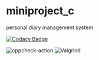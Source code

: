 # miniproject_c

personal diary management system

[![Codacy Badge](https://api.codacy.com/project/badge/Grade/97ed3a8777754eec86488e042a91f69b)](https://app.codacy.com/gh/stepin104245/miniproject_c?utm_source=github.com&utm_medium=referral&utm_content=stepin104245/miniproject_c&utm_campaign=Badge_Grade)


![cppcheck-action](https://github.com/stepin104245/miniproject_c/workflows/cppcheck-action/badge.svg?branch=main)
![Valgrind](https://github.com/stepin104245/miniproject_c/workflows/Valgrind/badge.svg)
